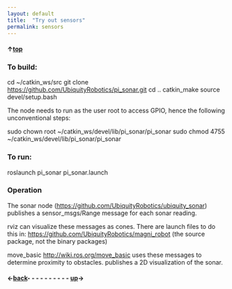 ```yaml
---
layout: default
title:  "Try out sensors"
permalink: sensors
---
```

#### &uarr;[top]( https://ubiquityrobotics.github.io/learn/)

### To build:

cd ~/catkin_ws/src
git clone https://github.com/UbiquityRobotics/pi_sonar.git
cd ..
catkin_make
source devel/setup.bash

The node needs to run as the user root to access GPIO, hence the following unconventional steps:

sudo chown root ~/catkin_ws/devel/lib/pi_sonar/pi_sonar
sudo chmod 4755 ~/catkin_ws/devel/lib/pi_sonar/pi_sonar

### To run:

roslaunch pi_sonar pi_sonar.launch

### Operation

The sonar node (https://github.com/UbiquityRobotics/ubiquity_sonar) publishes a sensor_msgs/Range message for each sonar reading.

rviz can visualize these messages as cones.  There are launch files to do this in:
https://github.com/UbiquityRobotics/magni_robot (the source package, not the binary packages)

move_basic http://wiki.ros.org/move_basic uses these messages to determine proximity to obstacles.   publishes a 2D visualization of the sonar.
<!-- todo complete this page! -->
#### &larr;[back](waypoints)- - - - - - - - - - [up](ix_doing_more)&rarr;
